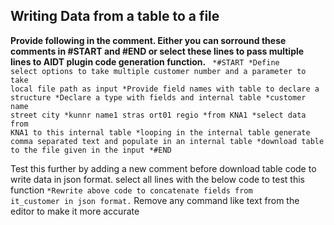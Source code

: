 
## Writing Data from a table to a file
<b> Provide following in the comment. Either you can sorround these comments in #START and #END or select these lines to pass multiple lines to AIDT plugin code generation function.</b>
<code>
*#START
*Define select options to take multiple customer number   and a parameter to take local file path as input
*Provide field names with table to declare a structure
*Declare a type with fields and internal table
*customer    name  street    city
*kunnr  name1  stras ort01 regio
*from KNA1
*select data from KNA1 to this internal table
*looping in the internal table generate comma separated text and populate in an internal table
*download table to the file given in the input
*#END
</code>

Test this further by adding a new comment before download table code to write data in json format. select all lines with the below code to test this function
<code>*Rewrite above code to concatenate fields from it_customer in json format.</code>
Remove any command like text from the editor to make it more accurate
